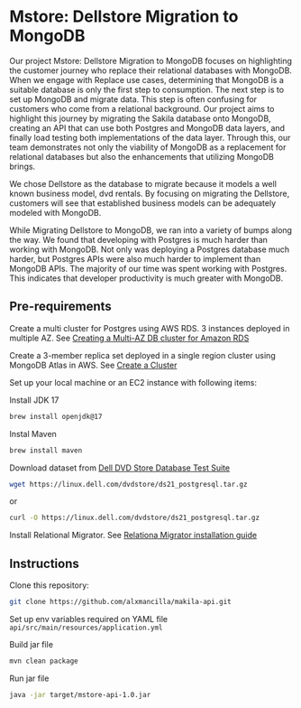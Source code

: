 # Mstore: Dellstore Migration to MongoDB

Our project Mstore: Dellstore Migration to MongoDB focuses on highlighting the customer journey who replace their relational databases with MongoDB. When we engage with Replace use cases, determining that MongoDB is a suitable database is only the first step to consumption. The next step is to set up MongoDB and migrate data. This step is often confusing for customers who come from a relational background. Our project aims to highlight this journey by migrating the Sakila database onto MongoDB, creating an API that can use both Postgres and MongoDB data layers, and finally load testing both implementations of the data layer. Through this, our team demonstrates not only the viability of MongoDB as a replacement for relational databases but also the enhancements that utilizing MongoDB brings.

We chose Dellstore as the database to migrate because it models a well known business model, dvd rentals. By focusing on migrating the Dellstore, customers will see that established business models can be adequately modeled with MongoDB.

While Migrating Dellstore to MongoDB, we ran into a variety of bumps along the way. We found that developing with Postgres is much harder than working with MongoDB. Not only was deploying a Postgres database much harder, but Postgres APIs were also much harder to implement than MongoDB APIs. The majority of our time was spent working with Postgres. This indicates that developer productivity is much greater with MongoDB.


## Pre-requirements

Create a multi cluster for Postgres using AWS RDS. 3 instances deployed in multiple AZ. See [Creating a Multi-AZ DB cluster for Amazon RDS](https://docs.aws.amazon.com/AmazonRDS/latest/UserGuide/create-multi-az-db-cluster.html)
 
Create a 3-member replica set deployed in a single region cluster using MongoDB Atlas in AWS. See [Create a Cluster](https://www.mongodb.com/docs/atlas/tutorial/create-new-cluster/)

Set up your local machine or an EC2 instance with following items:

Install JDK 17
```bash
brew install openjdk@17
```

Instal Maven
```bash
brew install maven
```

Download dataset from [Dell DVD Store Database Test Suite](https://linux.dell.com/dvdstore/)

```bash
wget https://linux.dell.com/dvdstore/ds21_postgresql.tar.gz
```
or
```bash
curl -O https://linux.dell.com/dvdstore/ds21_postgresql.tar.gz
```

Install Relational Migrator. See [Relationa Migrator installation guide](https://www.mongodb.com/docs/relational-migrator/installation/)


## Instructions

Clone this repository:

```bash
git clone https://github.com/alxmancilla/makila-api.git
```

Set up env variables required on YAML file ``` api/src/main/resources/application.yml ```

Build jar file

```bash
mvn clean package
```

Run jar file
```bash
java -jar target/mstore-api-1.0.jar 
```


